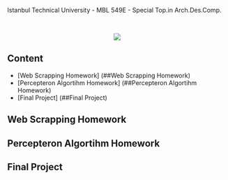   
Istanbul Technical University - MBL 549E - Special Top.in Arch.Des.Comp.

<br/>
<p align="center">
  <img src="https://i.vas3k.ru/7vx.jpg">
</p>

## Content

* [Web Scrapping Homework] (##Web Scrapping Homework)
* [Percepteron Algortihm Homework] (##Percepteron Algortihm Homework)
* [Final Project] (##Final Project)


## Web Scrapping Homework

## Percepteron Algortihm Homework

## 

## Final Project
